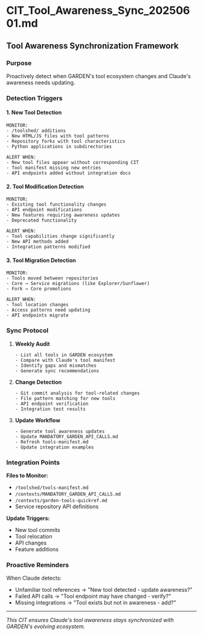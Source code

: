 # CIT_Tool_Awareness_Sync_20250601.md

## Tool Awareness Synchronization Framework

### Purpose
Proactively detect when GARDEN's tool ecosystem changes and Claude's awareness needs updating.

### Detection Triggers

#### 1. New Tool Detection
```
MONITOR:
- /toolshed/ additions
- New HTML/JS files with tool patterns
- Repository forks with tool characteristics
- Python applications in subdirectories

ALERT WHEN:
- New tool files appear without corresponding CIT
- Tool manifest missing new entries
- API endpoints added without integration docs
```

#### 2. Tool Modification Detection
```
MONITOR:
- Existing tool functionality changes
- API endpoint modifications
- New features requiring awareness updates
- Deprecated functionality

ALERT WHEN:
- Tool capabilities change significantly
- New API methods added
- Integration patterns modified
```

#### 3. Tool Migration Detection
```
MONITOR:
- Tools moved between repositories
- Core → Service migrations (like Explorer/Sunflower)
- Fork → Core promotions

ALERT WHEN:
- Tool location changes
- Access patterns need updating
- API endpoints migrate
```

### Sync Protocol

1. **Weekly Audit**
   ```
   - List all tools in GARDEN ecosystem
   - Compare with Claude's tool manifest
   - Identify gaps and mismatches
   - Generate sync recommendations
   ```

2. **Change Detection**
   ```
   - Git commit analysis for tool-related changes
   - File pattern matching for new tools
   - API endpoint verification
   - Integration test results
   ```

3. **Update Workflow**
   ```
   - Generate tool awareness updates
   - Update MANDATORY_GARDEN_API_CALLS.md
   - Refresh tools-manifest.md
   - Update integration examples
   ```

### Integration Points

**Files to Monitor:**
- `/toolshed/tools-manifest.md`
- `/contexts/MANDATORY_GARDEN_API_CALLS.md`
- `/contexts/garden-tools-quickref.md`
- Service repository API definitions

**Update Triggers:**
- New tool commits
- Tool relocation
- API changes
- Feature additions

### Proactive Reminders

When Claude detects:
- Unfamiliar tool references → "New tool detected - update awareness?"
- Failed API calls → "Tool endpoint may have changed - verify?"
- Missing integrations → "Tool exists but not in awareness - add?"

---

*This CIT ensures Claude's tool awareness stays synchronized with GARDEN's evolving ecosystem.*
